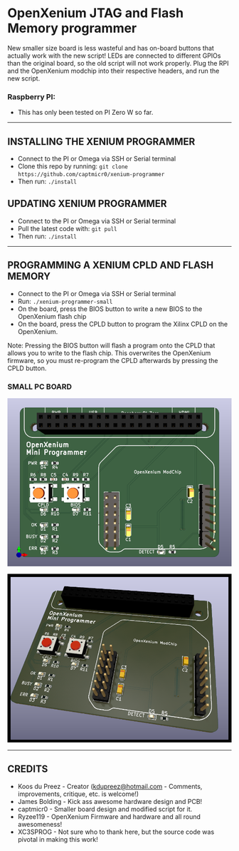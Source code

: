 # OpenXenium JTAG and Flash Memory programmer
New smaller size board is less wasteful and has on-board buttons that actually work with the new script!
LEDs are connected to different GPIOs than the original board, so the old script will not work properly.
Plug the RPI and the OpenXenium modchip into their respective headers, and run the new script.

### Raspberry PI:
- This has only been tested on PI Zero W so far.

-------------
## INSTALLING THE XENIUM PROGRAMMER

- Connect to the PI or Omega via SSH or Serial terminal 
- Clone this repo by running: `git clone https://github.com/captmicr0/xenium-programmer`
- Then run: `./install`

## UPDATING XENIUM PROGRAMMER

- Connect to the PI or Omega via SSH or Serial terminal 
- Pull the latest code with: `git pull`
- Then run: `./install` 

-------------
## PROGRAMMING A XENIUM CPLD AND FLASH MEMORY

- Connect to the PI or Omega via SSH or Serial terminal
- Run: `./xenium-programmer-small`
- On the board, press the BIOS button to write a new BIOS to the OpenXenium flash chip
- On the board, press the CPLD button to program the Xilinx CPLD on the OpenXenium.

Note: Pressing the BIOS button will flash a program onto the CPLD that allows you to
write to the flash chip. This overwrites the OpenXenium firmware, so you must re-program
the CPLD afterwards by pressing the CPLD button.

### SMALL PC BOARD


![RPI PXB](hardware/RaspberryPIZero-small/images/RaspberryPIZero-small.front.png)

![RPI PXC](hardware/RaspberryPIZero-small/images/RaspberryPIZero-small.RT.angled.png)

-------------
## CREDITS

- Koos du Preez - Creator (kdupreez@hotmail.com - Comments, improvements, critique, etc. is welcome!)
- James Bolding - Kick ass awesome hardware design and PCB!
- captmicr0 - Smaller board design and modified script for it.
- Ryzee119 -  OpenXenium Firmware and hardware and all round awesomeness!
- XC3SPROG - Not sure who to thank here, but the source code was pivotal in making this work!
